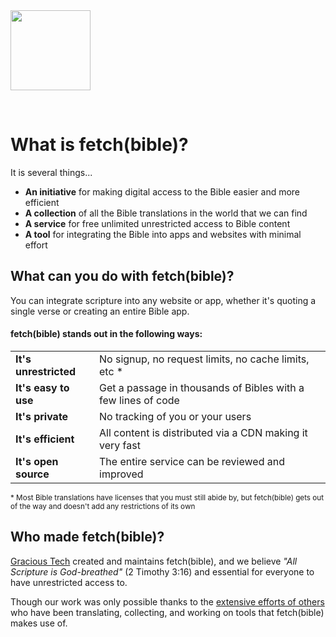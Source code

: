 
<img src='/icon.svg' width='128' style='margin: auto'>

&nbsp;


# What is fetch(bible)?
It is several things...

 * __An initiative__ for making digital access to the Bible easier and more efficient
 * __A collection__ of all the Bible translations in the world that we can find
 * __A service__ for free unlimited unrestricted access to Bible content
 * __A tool__ for integrating the Bible into apps and websites with minimal effort


## What can you do with fetch(bible)?

You can integrate scripture into any website or app, whether it's quoting a single verse or creating an entire Bible app.

#### fetch(bible) stands out in the following ways:

<table>
    <tr style='background-color: transparent'>
        <td><strong>It's unrestricted</strong></td>
        <td>No signup, no request limits, no cache limits, etc *</td>
    </tr>
    <tr style='background-color: transparent'>
        <td><strong>It's easy to use</strong></td>
        <td>Get a passage in thousands of Bibles with a few lines of code</td>
    </tr>
    <tr style='background-color: transparent'>
        <td><strong>It's private</strong></td>
        <td>No tracking of you or your users</td>
    </tr>
    <tr style='background-color: transparent'>
        <td><strong>It's efficient</strong></td>
        <td>All content is distributed via a CDN making it very fast</td>
    </tr>
    <tr style='background-color: transparent'>
        <td><strong>It's open source</strong></td>
        <td>The entire service can be reviewed and improved</td>
    </tr>
</table>

<small>* Most Bible translations have licenses that you must still abide by, but fetch(bible) gets out of the way and doesn't add any restrictions of its own</small>

 <!-- * [The fetch(bible) app](https://app.fetch.bible/)
 * [Track Bible](https://track.bible) -->


## Who made fetch(bible)?

[Gracious Tech](https://gracious.tech) created and maintains fetch(bible), and we believe _"All Scripture is God-breathed"_ (2 Timothy 3:16) and essential for everyone to have unrestricted access to.

Though our work was only possible thanks to the [extensive efforts of others](/legal/credits/) who have been translating, collecting, and working on tools that fetch(bible) makes use of.

